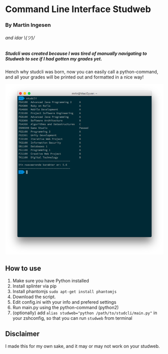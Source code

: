 # Command Line Interface Studweb
### By Martin Ingesen
###### and idar \\_(ツ)_/

##### Studcli was created because I was tired of manually navigating to Studweb to see if I had gotten my grades yet.
Hench why studcli was born, now you can easily call a python-command, and all your grades will be printed out and formatted in a nice way!

<img src="screenshot.png">

## How to use
1. Make sure you have Python installed
2. Install splinter via pip
3. Install phantomjs ```sudo apt-get install phantomjs```
4. Download the script.
5. Edit config.ini with your info and prefered settings
6. Run main.py using the python-command (python2)
7. (optionally) add ```alias studweb="python /path/to/studcli/main.py"``` in your zshconfig, so that you can run ```studweb``` from terminal

## Disclaimer
I made this for my own sake, and it may or may not work on your studweb. 